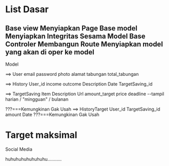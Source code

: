 List Dasar
======================
Base view
        Menyiapkan Page
Base model
        Menyiapkan Integritas Sesama Model
Base Controler
        Membangun Route
        Menyiapkan model yang akan di oper ke model
----------------------

Model

==> User
    email
    password
    photo
    alamat
    tabungan
    total_tabungan

==> History
    User_id
    income
    outcome
    Description
    Date
    TargetSaving_id

==> TargetSaving
    Item
    Description
    Url
    amount_target
    price
    deadline 
    --tampil harian / "mingguan" / bulanan



???===Kemungkinan Gak Usah
==> HistoryTarget
    User_id
    TargetSaving_id
    amount
    Date
???===Kemungkinan Gak Usah


Target maksimal
=========================================================
Social Media

huhuhuhuhuhuhuhu...........
